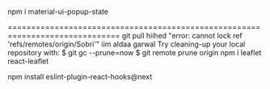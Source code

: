 npm i material-ui-popup-state

==============================================================================
git pull hiihed "error: cannot lock ref 'refs/remotes/origin/Sobri'" iim aldaa garwal
Try cleaning-up your local repository with:
$ git gc --prune=now
$ git remote prune origin
npm i leaflet react-leaflet

npm install eslint-plugin-react-hooks@next
